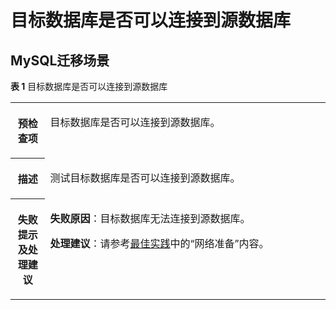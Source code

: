 # 目标数据库是否可以连接到源数据库<a name="drs_11_0003"></a>

## MySQL迁移场景<a name="section9137211710"></a>

**表 1**  目标数据库是否可以连接到源数据库

<a name="table18992111185315"></a>
<table><tbody><tr id="row9831295315"><th class="firstcol" valign="top" width="11%" id="mcps1.2.3.1.1"><p id="p10881216532"><a name="p10881216532"></a><a name="p10881216532"></a><strong id="b14841285317"><a name="b14841285317"></a><a name="b14841285317"></a>预检查项</strong></p>
</th>
<td class="cellrowborder" valign="top" width="89%" headers="mcps1.2.3.1.1 "><p id="p13811245319"><a name="p13811245319"></a><a name="p13811245319"></a>目标数据库是否可以连接到源数据库。</p>
</td>
</tr>
<tr id="row1881212115318"><th class="firstcol" valign="top" width="11%" id="mcps1.2.3.2.1"><p id="p108151220534"><a name="p108151220534"></a><a name="p108151220534"></a><strong id="b1081012145313"><a name="b1081012145313"></a><a name="b1081012145313"></a>描述</strong></p>
</th>
<td class="cellrowborder" valign="top" width="89%" headers="mcps1.2.3.2.1 "><p id="p38212115312"><a name="p38212115312"></a><a name="p38212115312"></a>测试目标数据库是否可以连接到源数据库。</p>
</td>
</tr>
<tr id="row28141211532"><th class="firstcol" valign="top" width="11%" id="mcps1.2.3.3.1"><p id="p2810122534"><a name="p2810122534"></a><a name="p2810122534"></a><strong id="b781812135310"><a name="b781812135310"></a><a name="b781812135310"></a>失败提示及处理建议</strong></p>
</th>
<td class="cellrowborder" valign="top" width="89%" headers="mcps1.2.3.3.1 "><p id="p6289645154817"><a name="p6289645154817"></a><a name="p6289645154817"></a><strong id="b179209420540"><a name="b179209420540"></a><a name="b179209420540"></a>失败原因</strong>：目标数据库无法连接到源数据库。</p>
<p id="p93541954181216"><a name="p93541954181216"></a><a name="p93541954181216"></a><strong id="b132073471196"><a name="b132073471196"></a><a name="b132073471196"></a>处理建议</strong>：请参考<a href="https://support.huaweicloud.com/bestpractice-drs/drs_overview.html" target="_blank" rel="noopener noreferrer">最佳实践</a>中的“网络准备”内容。</p>
</td>
</tr>
</tbody>
</table>

